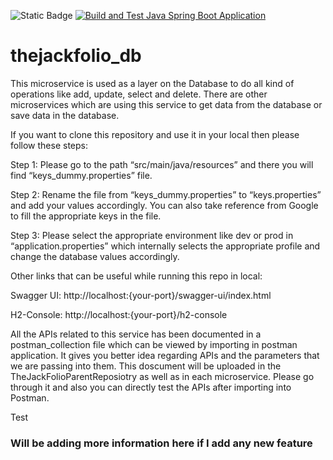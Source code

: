 ![Static Badge](https://img.shields.io/badge/java-v17-green)
[![Build and Test Java Spring Boot Application](https://github.com/Xaptured/microservice-thejackfolio_db/actions/workflows/build-and-test.yml/badge.svg)](https://github.com/Xaptured/microservice-thejackfolio_db/actions/workflows/build-and-test.yml)

# thejackfolio_db

This microservice is used as a layer on the Database to do all kind of operations like add, update, select and delete. There are other microservices which are using this service to get data from the database or save data in the database. 

 

If you want to clone this repository and use it in your local then please follow these steps: 

 

Step 1: Please go to the path “src/main/java/resources” and there you will find “keys_dummy.properties” file. 

 

Step 2: Rename the file from “keys_dummy.properties” to “keys.properties” and add your values accordingly. You can also take reference from Google to fill the appropriate keys in the file. 

 

Step 3: Please select the appropriate environment like dev or prod in “application.properties” which internally selects the appropriate profile and change the database values accordingly. 

 

Other links that can be useful while running this repo in local: 

Swagger UI: http://localhost:{your-port}/swagger-ui/index.html 

H2-Console: http://localhost:{your-port}/h2-console 

All the APIs related to this service has been documented in a postman_collection file which can be viewed by importing in postman application. It gives you better idea regarding APIs and the parameters that we are passing into them.
This doscument will be uploaded in the TheJackFolioParentReposiotry as well as in each microservice. Please go through it and also you can directly test the APIs after importing into Postman.

Test


### Will be adding more information here if I add any new feature 
